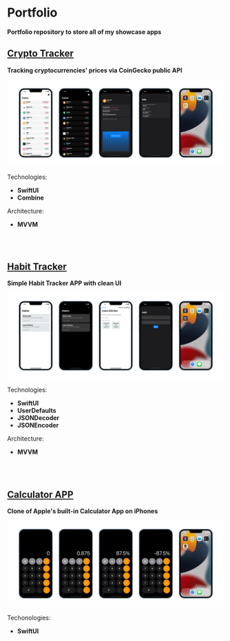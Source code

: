 # Portfolio
**Portfolio repository to store all of my showcase apps**


## [Crypto Tracker](https://github.com/kamilskrzynski/crypto-tracker)

**Tracking cryptocurrencies' prices via CoinGecko public API**

![CryptoTracker](/images/crypto-tracker.png)

Technologies:
  * **SwiftUI**
  * **Combine**

Architecture:
 * **MVVM**

<br />
<br />

## [Habit Tracker](https://github.com/kamilskrzynski/habit-tracker)

**Simple Habit Tracker APP with clean UI**

![Habit Tracker](/images/habit-tracker.png)

Technologies:
  * **SwiftUI**
  * **UserDefaults**
  * **JSONDecoder**
  * **JSONEncoder**

Architecture:
 * **MVVM**

<br>
<br>

## [Calculator APP](https://github.com/kamilskrzynski/calculator)

**Clone of Apple's built-in Calculator App on iPhones**

![Calculator](/images/calculator.png)

Techonologies:
  * **SwiftUI**
